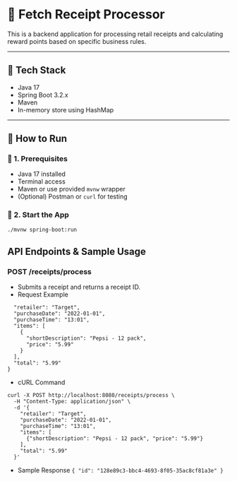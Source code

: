 # 📄 Fetch Receipt Processor

This is a backend application for processing retail receipts and calculating reward points based on specific business rules.

---

## 🔧 Tech Stack

- Java 17
- Spring Boot 3.2.x
- Maven
- In-memory store using HashMap

---

## 🚀 How to Run

### 🔹 1. Prerequisites

- Java 17 installed
- Terminal access
- Maven or use provided `mvnw` wrapper
- (Optional) Postman or `curl` for testing

### 🔹 2. Start the App

```bash
./mvnw spring-boot:run
```

## API Endpoints & Sample Usage
### POST /receipts/process
* Submits a receipt and returns a receipt ID.
*  Request Example
```{
  "retailer": "Target",
  "purchaseDate": "2022-01-01",
  "purchaseTime": "13:01",
  "items": [
    {
      "shortDescription": "Pepsi - 12 pack",
      "price": "5.99"
    }
  ],
  "total": "5.99"
}
```
* cURL Command
```
curl -X POST http://localhost:8080/receipts/process \
  -H "Content-Type: application/json" \
  -d '{
    "retailer": "Target",
    "purchaseDate": "2022-01-01",
    "purchaseTime": "13:01",
    "items": [
      {"shortDescription": "Pepsi - 12 pack", "price": "5.99"}
    ],
    "total": "5.99"
  }'
```

* Sample Response
`{
  "id": "128e89c3-bbc4-4693-8f05-35ac8cf81a3e"
}
`